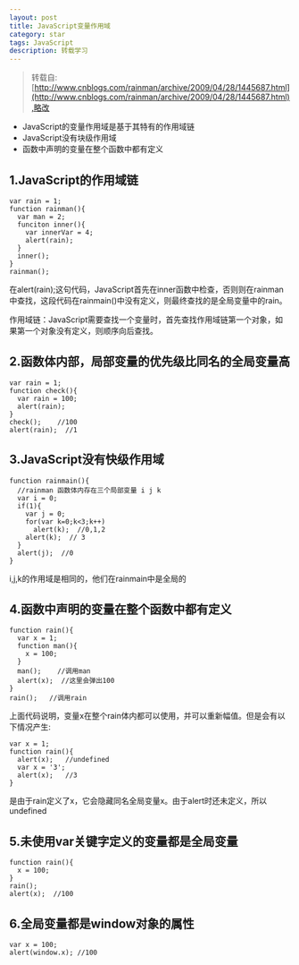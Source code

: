```yaml
---
layout: post
title: JavaScript变量作用域
category: star
tags: JavaScript
description: 转载学习
---
```

>转载自:[http://www.cnblogs.com/rainman/archive/2009/04/28/1445687.html](http://www.cnblogs.com/rainman/archive/2009/04/28/1445687.html),略改

- JavaScript的变量作用域是基于其特有的作用域链
- JavaScript没有块级作用域
- 函数中声明的变量在整个函数中都有定义

## 1.JavaScript的作用域链

    var rain = 1;
    function rainman(){
      var man = 2;
      funciton inner(){
        var innerVar = 4;
        alert(rain);
      }
      inner();
    }
    rainman();

在alert(rain);这句代码，JavaScript首先在inner函数中检查，否则则在rainman中查找，这段代码在rainmain()中没有定义，则最终查找的是全局变量中的rain。

作用域链：JavaScript需要查找一个变量时，首先查找作用域链第一个对象，如果第一个对象没有定义，则顺序向后查找。

## 2.函数体内部，局部变量的优先级比同名的全局变量高

    var rain = 1;
    function check(){
      var rain = 100;
      alert(rain);
    }
    check();    //100 
    alert(rain);  //1

## 3.JavaScript没有快级作用域

    function rainmain(){
      //rainman 函数体内存在三个局部变量 i j k 
      var i = 0;
      if(1){
        var j = 0;
        for(var k=0;k<3;k++)
          alert(k);  //0,1,2
        alert(k);  // 3
      }
      alert(j);  //0
    }

i,j,k的作用域是相同的，他们在rainmain中是全局的

## 4.函数中声明的变量在整个函数中都有定义

    function rain(){
      var x = 1;
      function man(){
        x = 100;
      }
      man();    //调用man
      alert(x);  //这里会弹出100
    }
    rain();   //调用rain

上面代码说明，变量x在整个rain体内都可以使用，并可以重新幅值。但是会有以下情况产生:

    var x = 1;
    function rain(){
      alert(x);   //undefined
      var x = '3';
      alert(x);   //3
    }

是由于rain定义了x，它会隐藏同名全局变量x。由于alert时还未定义，所以undefined

## 5.未使用var关键字定义的变量都是全局变量

    function rain(){
      x = 100;
    }
    rain();
    alert(x);  //100

## 6.全局变量都是window对象的属性

    var x = 100;
    alert(window.x); //100

